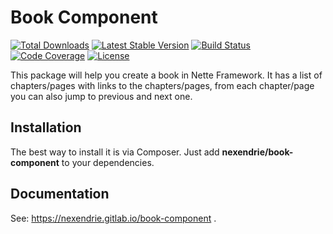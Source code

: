 Book Component
==============

[![Total Downloads](https://poser.pugx.org/nexendrie/book-component/downloads)](https://packagist.org/packages/nexendrie/book-component) [![Latest Stable Version](https://poser.pugx.org/nexendrie/book-component/v/stable)](https://gitlab.com/nexendrie/book-component/-/releases) [![Build Status](https://gitlab.com/nexendrie/book-component/badges/master/pipeline.svg?ignore_skipped=true)](https://gitlab.com/nexendrie/book-component/-/commits/master) [![Code Coverage](https://gitlab.com/nexendrie/book-component/badges/master/coverage.svg)](https://gitlab.com/nexendrie/book-component/-/commits/master) [![License](https://poser.pugx.org/nexendrie/book-component/license)](https://gitlab.com/nexendrie/book-component/blob/master/LICENSE.md)

This package will help you create a book in Nette Framework. It has a list of chapters/pages with links to the chapters/pages, from each chapter/page you can also jump to previous and next one.

Installation
------------
The best way to install it is via Composer. Just add **nexendrie/book-component** to your dependencies.

Documentation
-------------
See: https://nexendrie.gitlab.io/book-component .
